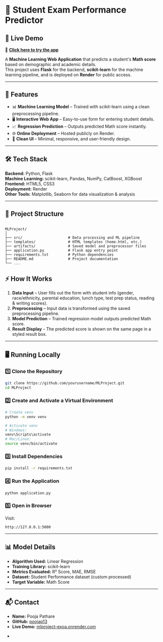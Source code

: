 
  # 🎯 Student Exam Performance Predictor

  ## 🚀 Live Demo
  🔗 **[Click here to try the app](https://mlproject-exoa.onrender.com)**

  A **Machine Learning Web Application** that predicts a student's **Math score** based on demographic and academic details.  
  This project uses **Flask** for the backend, **scikit-learn** for the machine learning pipeline, and is deployed on **Render** for public access.

  ---

  ## 📌 Features
  - 📊 **Machine Learning Model** – Trained with scikit-learn using a clean preprocessing pipeline.
  - 🖥 **Interactive Web App** – Easy-to-use form for entering student details.
  - 📈 **Regression Prediction** – Outputs predicted Math score instantly.
  - 🌐 **Online Deployment** – Hosted publicly on Render.
  - 🎨 **Clean UI** – Minimal, responsive, and user-friendly design.

  ---

  ## 🛠 Tech Stack
  **Backend:** Python, Flask  
  **Machine Learning:** scikit-learn, Pandas, NumPy, CatBoost, XGBoost  
  **Frontend:** HTML5, CSS3  
  **Deployment:** Render  
  **Other Tools:** Matplotlib, Seaborn for data visualization & analysis  

  ---

  ## 📂 Project Structure
```

MLProject/
│
├── src/                     # Data processing and ML pipeline
├── templates/               # HTML templates (home.html, etc.)
├── artifacts/               # Saved model and preprocessor files
├── application.py           # Flask app entry point
├── requirements.txt         # Python dependencies
├── README.md                # Project documentation
└── ...

````



## ⚡ How It Works
1. **Data Input** – User fills out the form with student info (gender, race/ethnicity, parental education, lunch type, test prep status, reading & writing scores).
2. **Preprocessing** – Input data is transformed using the saved preprocessing pipeline.
3. **Model Prediction** – Trained regression model outputs predicted Math score.
4. **Result Display** – The predicted score is shown on the same page in a styled result box.

---

## 🖥 Running Locally

### **1️⃣ Clone the Repository**
```bash
git clone https://github.com/yourusername/MLProject.git
cd MLProject
````

### **2️⃣ Create and Activate a Virtual Environment**

```bash
# Create venv
python -m venv venv

# Activate venv
# Windows:
venv\Scripts\activate
# Mac/Linux:
source venv/bin/activate
```

### **3️⃣ Install Dependencies**

```bash
pip install -r requirements.txt
```

### **4️⃣ Run the Application**

```bash
python application.py
```

### **5️⃣ Open in Browser**

Visit:

```
http://127.0.0.1:5000
```

---

## 📊 Model Details

* **Algorithm Used:** Linear Regression
* **Training Library:** scikit-learn
* **Metrics Evaluated:** R² Score, MAE, RMSE
* **Dataset:** Student Performance dataset (custom processed)
* **Target Variable:** Math Score

---

## 📬 Contact


* **Name:** Pooja Pathare
* **GitHub:** [poojap13](https://github.com/poojap13)
* **Live Demo:** [mlproject-exoa.onrender.com](https://mlproject-exoa.onrender.com)

+


